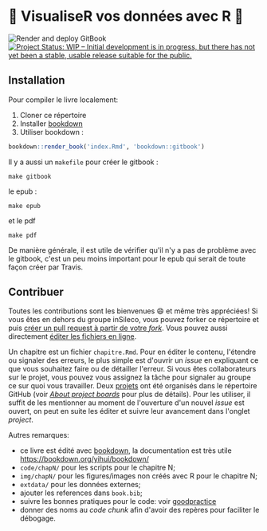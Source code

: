 # :construction: VisualiseR vos données avec R :construction:
![Render and deploy GitBook](https://github.com/inSileco/VisualiseR/workflows/Render%20and%20deploy%20GitBook/badge.svg)
[![Project Status: WIP – Initial development is in progress, but there has not yet been a stable, usable release suitable for the public.](https://www.repostatus.org/badges/latest/wip.svg)](https://www.repostatus.org/#wip)



## Installation

Pour compiler le livre localement:

1. Cloner ce répertoire
2. Installer [bookdown](https://github.com/rstudio/bookdownw/)
3. Utiliser bookdown :

```R
bookdown::render_book('index.Rmd', 'bookdown::gitbook')
```

Il y a aussi un `makefile` pour créer le gitbook :

```
make gitbook
```

le epub :

```
make epub
```

et le pdf

```
make pdf
```

De manière générale, il est utile de vérifier qu'il n'y a pas de problème avec
le gitbook, c'est un peu moins important pour le epub qui serait de toute façon
créer par Travis.


## Contribuer

Toutes les contributions sont les bienvenues :smile: et même très appréciées! Si
vous êtes en dehors du groupe inSileco, vous pouvez forker ce répertoire et puis
[créer un pull request à partir de votre
*fork*](https://help.github.com/articles/creating-a-pull-request-from-a-fork/).
Vous pouvez aussi directement [éditer les fichiers en
ligne](https://help.github.com/articles/editing-files-in-another-user-s-repository/).

Un chapitre est un fichier `chapitre.Rmd`. Pour en éditer le contenu, l'étendre
ou signaler des erreurs, le plus simple est d'ouvrir un *issue* en expliquant ce
que vous souhaitez faire ou de détailler l'erreur. Si vous êtes collaborateurs
sur le projet, vous pouvez vous assignez la tâche pour signaler au groupe ce sur
quoi vous travailler. Deux
[projets](https://github.com/inSileco/VisualiseR/projects) ont été organisés
dans le répertoire GitHub (voir [*About project
boards*](https://help.github.com/articles/about-project-boards/) pour plus de
détails). Pour les utiliser, il suffit de les mentionner au moment de
l'ouverture d'un nouvel *issue* est ouvert, on peut en suite les éditer et
suivre leur avancement dans l'onglet *project*.


Autres remarques:

- ce livre est édité avec [bookdown](https://github.com/rstudio/bookdownw/), la documentation est très utile https://bookdown.org/yihui/bookdown/
- `code/chapN/` pour les scripts pour le chapitre N;
- `img/chapN/` pour les figures/images non créés avec R pour le chapitre N;
- `extdata/` pour les données externes;
- ajouter les references dans `book.bib`;
- suivre les bonnes pratiques pour le code: voir [goodpractice](https://github.com/MangoTheCat/goodpractice)
- donner des noms au *code chunk* afin d'avoir des repères pour faciliter le débogage.
